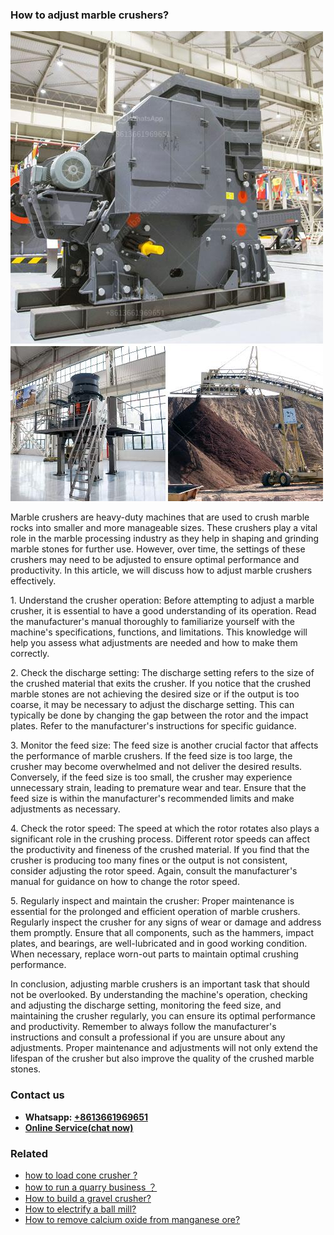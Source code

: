 <h3>How to adjust marble crushers?</h3><img src='1701745063.jpg' alt=''><p>Marble crushers are heavy-duty machines that are used to crush marble rocks into smaller and more manageable sizes. These crushers play a vital role in the marble processing industry as they help in shaping and grinding marble stones for further use. However, over time, the settings of these crushers may need to be adjusted to ensure optimal performance and productivity. In this article, we will discuss how to adjust marble crushers effectively.</p><p>1. Understand the crusher operation: Before attempting to adjust a marble crusher, it is essential to have a good understanding of its operation. Read the manufacturer's manual thoroughly to familiarize yourself with the machine's specifications, functions, and limitations. This knowledge will help you assess what adjustments are needed and how to make them correctly.</p><p>2. Check the discharge setting: The discharge setting refers to the size of the crushed material that exits the crusher. If you notice that the crushed marble stones are not achieving the desired size or if the output is too coarse, it may be necessary to adjust the discharge setting. This can typically be done by changing the gap between the rotor and the impact plates. Refer to the manufacturer's instructions for specific guidance.</p><p>3. Monitor the feed size: The feed size is another crucial factor that affects the performance of marble crushers. If the feed size is too large, the crusher may become overwhelmed and not deliver the desired results. Conversely, if the feed size is too small, the crusher may experience unnecessary strain, leading to premature wear and tear. Ensure that the feed size is within the manufacturer's recommended limits and make adjustments as necessary.</p><p>4. Check the rotor speed: The speed at which the rotor rotates also plays a significant role in the crushing process. Different rotor speeds can affect the productivity and fineness of the crushed material. If you find that the crusher is producing too many fines or the output is not consistent, consider adjusting the rotor speed. Again, consult the manufacturer's manual for guidance on how to change the rotor speed.</p><p>5. Regularly inspect and maintain the crusher: Proper maintenance is essential for the prolonged and efficient operation of marble crushers. Regularly inspect the crusher for any signs of wear or damage and address them promptly. Ensure that all components, such as the hammers, impact plates, and bearings, are well-lubricated and in good working condition. When necessary, replace worn-out parts to maintain optimal crushing performance.</p><p>In conclusion, adjusting marble crushers is an important task that should not be overlooked. By understanding the machine's operation, checking and adjusting the discharge setting, monitoring the feed size, and maintaining the crusher regularly, you can ensure its optimal performance and productivity. Remember to always follow the manufacturer's instructions and consult a professional if you are unsure about any adjustments. Proper maintenance and adjustments will not only extend the lifespan of the crusher but also improve the quality of the crushed marble stones.</p><h3>Contact us</h3><ul><li><strong>Whatsapp:&nbsp;<a href="https://wa.me/8613661969651">+8613661969651</a></strong></li><li><a href="https://swt.shibang-china.com/?git&amp;zhl&amp;How to adjust marble crushers"><strong>Online Service(chat now)</strong></a></li></ul><h3>Related</h3><ul><li><a href='how to load cone crusher .md'>how to load cone crusher ?</a></li><li><a href='how to run a quarry business ？.md'>how to run a quarry business ？</a></li><li><a href='How to build a gravel crusher.md'>How to build a gravel crusher?</a></li><li><a href='How to electrify a ball mill.md'>How to electrify a ball mill?</a></li><li><a href='How to remove calcium oxide from manganese ore.md'>How to remove calcium oxide from manganese ore?</a></li></ul>